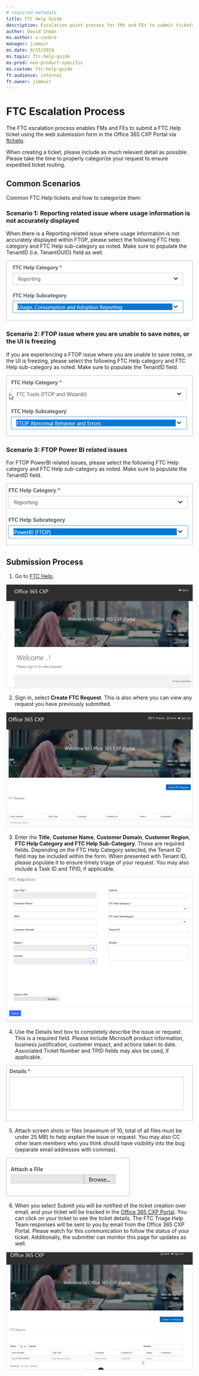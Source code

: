 ```yaml
---
# required metadata
title: FTC Help Guide
description: Escalation point process for FMs and FEs to submit tickets for break/fix related issues specific to FastTrack processes and tools.
author: David Inman
ms.author: v-conbre
manager: jimmuir
ms.date: 9/25/2019
ms.topic: ftc-help-guide
ms.prod: non-product-specific
ms.custom: ftc-help-guide
ft.audience: internal
ft.owner: jimmuir
---
```

# FTC Escalation Process

The FTC escalation process enables FMs and FEs to submit a FTC Help ticket using the web submission form in the Office 365 CXP Portal via [ftchelp](https://aka.ms/ftchelp).

When creating a ticket, please include as much relevant detail as possible. Please take the time to properly categorize your request to ensure expedited ticket routing.

## Common Scenarios

Common FTC Help tickets and how to categorize them:

### Scenario 1: Reporting related issue where usage information is not accurately displayed

When there is a Reporting related issue where usage information is not accurately displayed within FTOP, please select the following FTC Help category and FTC Help sub-category as noted.  Make sure to populate the TenantID (i.e. TenantGUID) field as well.

![usage-consumption-and-adoption-reporting.png](media/escaltion-processes/usage-consumption-and-adoption-reporting.png "Usage Consumption and Adoption Reporting")

### Scenario 2: FTOP issue where you are unable to save notes, or the UI is freezing

If you are experiencing a FTOP issue where you are unable to save notes, or the UI is freezing, please select the following FTC Help category and FTC Help sub-category as noted.  Make sure to populate the TenantID field.

![ftop-abnormal-behavior-and-errors.png](media/escaltion-processes/ftop-abnormal-behavior-and-errors.png "ftop-abnormal-behavior-and-errors.png")

### Scenario 3: FTOP Power BI related issues

For FTOP PowerBI related issues, please select the following FTC Help category and FTC Help sub-category as noted.  Make sure to populate the TenantID field.

![power-bi-ftop.png](media/escaltion-processes/power-bi-ftop.png "Power BI FTOP")

## Submission Process

1. Go to [FTC Help](http://aka.ms/ftchelp).

![sign-in.png](media/escaltion-processes/sign-in.png "Sign-in")
 
2. Sign in, select **Create FTC Request**. This is also where you can view any request you have previously submitted.

![create-ftc-request.png](media/escaltion-processes/create-ftc-request.png "Create FTC Request")

3. Enter the **Title**, **Customer Name**, **Customer Domain**, **Customer Region**, **FTC Help Category and FTC Help Sub-Category**. These are required fields. Depending on the FTC Help Category selected, the Tenant ID field may be included within the form.  When presented with Tenant ID, please populate it to ensure timely triage of your request. You may also include a Task ID and TPID, if applicable.

![ftc-help-form.png](media/escaltion-processes/ftc-help-form.png "FTC Help Form")

4. Use the Details text box to completely describe the issue or request. This is a required field. Please include Microsoft product information, business justification, customer impact, and actions taken to date. Associated Ticket Number and TPID fields may also be used, if applicable.

![details.png](media/escaltion-processes/details.png "Details")

5. Attach screen shots or files (maximum of 10, total of all files must be under 25 MB) to help explain the issue or request. You may also CC other team members who you think should have visibility into the bug (separate email addresses with commas).

![browse.png](media/escaltion-processes/browse.png "Browse")

6. When you select Submit you will be notified of the ticket creation over email, and your ticket will be tracked in the [Office 365 CXP Portal](https://aka.ms/ftchelp). You can click on your ticket to see the ticket details. The FTC Triage Help Team responses will be sent to you by email from the Office 365 CXP Portal.  Please watch for this communication to follow the status of your ticket.  Additionally, the submitter can monitor this page for updates as well.

![media](media/escaltion-processes/claim-number.png)
